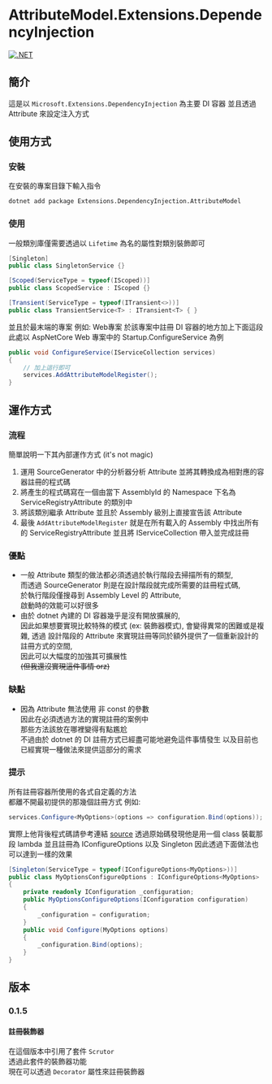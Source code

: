 # AttributeModel.Extensions.DependencyInjection

[![.NET](https://github.com/dcvsling/Extensions.DependencyInjection.AttributeModel/actions/workflows/dotnet.yml/badge.svg)](https://github.com/dcvsling/Extensions.DependencyInjection.AttributeModel/actions/workflows/dotnet.yml)


## 簡介

這是以 ```Microsoft.Extensions.DependencyInjection``` 為主要 DI 容器
並且透過 Attribute 來設定注入方式

## 使用方式

### 安裝

在安裝的專案目錄下輸入指令
```cmd
dotnet add package Extensions.DependencyInjection.AttributeModel
```


### 使用

一般類別庫僅需要透過以 ```Lifetime``` 為名的屬性對類別裝飾即可
```csharp
[Singleton]
public class SingletonService {}

[Scoped(ServiceType = typeof(IScoped))]
public class ScopedService : IScoped {}

[Transient(ServiceType = typeof(ITransient<>))]
public class TransientService<T> : ITransient<T> { }
```

並且於最末端的專案 例如: Web專案 
於該專案中註冊 DI 容器的地方加上下面這段
此處以 AspNetCore Web 專案中的 Startup.ConfigureService 為例

```csharp
public void ConfigureService(IServiceCollection services)
{
	// 加上這行即可
	services.AddAttributeModelRegister();
}
```

## 運作方式

### 流程

簡單說明一下其內部運作方式 (it's not magic)

1. 運用 SourceGenerator 中的分析器分析 Attribute 並將其轉換成為相對應的容器註冊的程式碼
1. 將產生的程式碼寫在一個由當下 AssemblyId 的 Namespace 下名為 ServiceRegistryAttribute 的類別中
1. 將該類別繼承 Attribute 並且於 Assembly 級別上直接宣告該 Attribute
1. 最後 ```AddAttributeModelRegister``` 就是在所有載入的 Assembly
中找出所有的 ServiceRegistryAttribute 並且將 IServiceCollection 帶入並完成註冊

### 優點

- 一般 Attribute 類型的做法都必須透過於執行階段去掃描所有的類型,  
而透過 SourceGenerator 則是在設計階段就完成所需要的註冊程式碼,  
於執行階段僅搜尋到 Assembly Level 的 Attribute,  
啟動時的效能可以好很多
- 由於 dotnet 內建的 DI 容器幾乎是沒有開放擴展的,  
因此如果想要實現比較特殊的模式 (ex: 裝飾器模式),
會變得異常的困難或是複雜,
透過 設計階段的 Attribute 來實現註冊等同於額外提供了一個重新設計的註冊方式的空間,  
因此可以大幅度的加強其可擴展性  
~~(但我還沒實現這件事情 orz)~~

### 缺點

- 因為 Attribute 無法使用 非 const 的參數  
因此在必須透過方法的實現註冊的案例中  
那些方法該放在哪裡變得有點尷尬  
不過由於 dotnet 的 DI 註冊方式已經盡可能地避免這件事情發生
以及目前也已經實現一種做法來提供這部分的需求

### 提示

所有註冊容器所使用的各式自定義的方法  
都離不開最初提供的那幾個註冊方式
例如:
```csharp
services.Configure<MyOptions>(options => configuration.Bind(options));
```
實際上他背後程式碼請參考連結
[source](https://github.com/dotnet/runtime/blob/main/src/libraries/Microsoft.Extensions.Options.ConfigurationExtensions/src/OptionsConfigurationServiceCollectionExtensions.cs#L67)
透過原始碼發現他是用一個 class 裝載那段 lambda 並且註冊為 IConfigureOptions 以及 Singleton 
因此透過下面做法也可以達到一樣的效果
```csharp
[Singleton(ServiceType = typeof(IConfigureOptions<MyOptions>))]
public class MyOptionsConfigureOptions : IConfigureOptions<MyOptions> 
{
	private readonly IConfiguration _configuration;
	public MyOptionsConfigureOptions(IConfiguration configuration) 
	{
		_configuration = configuration;
	}
	public void Configure(MyOptions options)
	{
		_configuration.Bind(options);
	}
}
```

## 版本

### 0.1.5

#### 註冊裝飾器

在這個版本中引用了套件 ```Scrutor```  
透過此套件的裝飾器功能  
現在可以透過 ```Decorator``` 屬性來註冊裝飾器  

